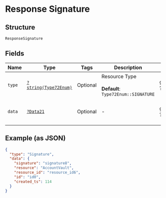 
# Response Signature

## Structure

`ResponseSignature`

## Fields

| Name | Type | Tags | Description | Getter | Setter |
|  --- | --- | --- | --- | --- | --- |
| `type` | [`?string(Type72Enum)`](../../doc/models/type-72-enum.md) | Optional | Resource Type<br><br>**Default**: `Type72Enum::SIGNATURE` | getType(): ?string | setType(?string type): void |
| `data` | [`?Data21`](../../doc/models/data-21.md) | Optional | - | getData(): ?Data21 | setData(?Data21 data): void |

## Example (as JSON)

```json
{
  "type": "Signature",
  "data": {
    "signature": "signature8",
    "resource": "AccountVault",
    "resource_id": "resource_id6",
    "id": "id0",
    "created_ts": 114
  }
}
```

